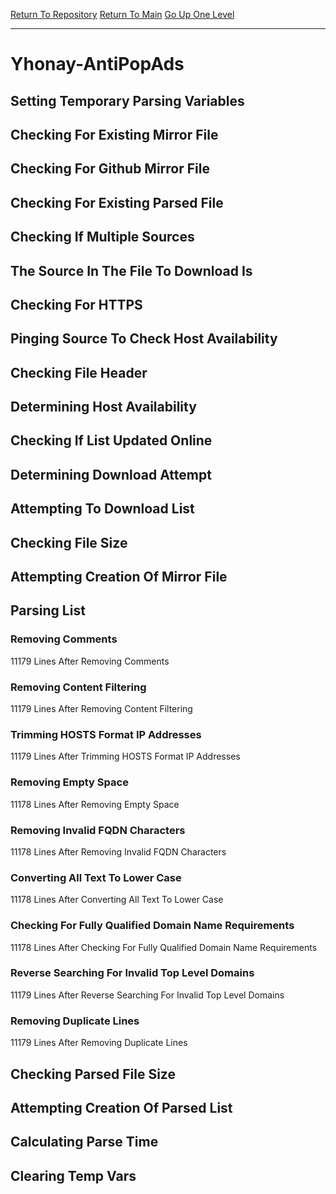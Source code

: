 [Return To Repository](https://github.com/deathbybandaid/piholeparser/)
[Return To Main](https://github.com/deathbybandaid/piholeparser/blob/master/RecentRunLogs/Mainlog.md)
[Go Up One Level](https://github.com/deathbybandaid/piholeparser/blob/master/RecentRunLogs/TopLevelScripts/30-Processing-External-Blacklists.md)
____________________________________
# Yhonay-AntiPopAds
## Setting Temporary Parsing Variables
## Checking For Existing Mirror File
## Checking For Github Mirror File
## Checking For Existing Parsed File
## Checking If Multiple Sources
## The Source In The File To Download Is
## Checking For HTTPS
## Pinging Source To Check Host Availability
## Checking File Header
## Determining Host Availability
## Checking If List Updated Online
## Determining Download Attempt
## Attempting To Download List
## Checking File Size
## Attempting Creation Of Mirror File
## Parsing List
### Removing Comments
11179 Lines After Removing Comments
### Removing Content Filtering
11179 Lines After Removing Content Filtering
### Trimming HOSTS Format IP Addresses
11179 Lines After Trimming HOSTS Format IP Addresses
### Removing Empty Space
11178 Lines After Removing Empty Space
### Removing Invalid FQDN Characters
11178 Lines After Removing Invalid FQDN Characters
### Converting All Text To Lower Case
11178 Lines After Converting All Text To Lower Case
### Checking For Fully Qualified Domain Name Requirements
11178 Lines After Checking For Fully Qualified Domain Name Requirements
### Reverse Searching For Invalid Top Level Domains
11179 Lines After Reverse Searching For Invalid Top Level Domains
### Removing Duplicate Lines
11179 Lines After Removing Duplicate Lines
## Checking Parsed File Size
## Attempting Creation Of Parsed List
## Calculating Parse Time
## Clearing Temp Vars
